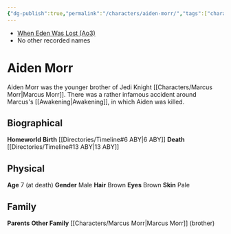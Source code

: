 ```yaml
---
{"dg-publish":true,"permalink":"/characters/aiden-morr/","tags":["character","npc","unfinished"],"dgHomeLink":false}
---
```


- [When Eden Was Lost (Ao3)](https://archiveofourown.org/works/19334440/chapters/45992584)
- No other recorded names

# Aiden Morr

Aiden Morr was the younger brother of Jedi Knight [[Characters/Marcus Morr\|Marcus Morr]]. There was a rather infamous accident around Marcus's [[Awakening\|Awakening]], in which Aiden was killed.

## Biographical

**Homeworld** 
**Birth** [[Directories/Timeline#6 ABY\|6 ABY]]
**Death** [[Directories/Timeline#13 ABY\|13 ABY]]

## Physical

**Age** 7 (at death)
**Gender** Male
**Hair** Brown
**Eyes** Brown
**Skin** Pale

## Family

**Parents** 
**Other Family** [[Characters/Marcus Morr\|Marcus Morr]] (brother)